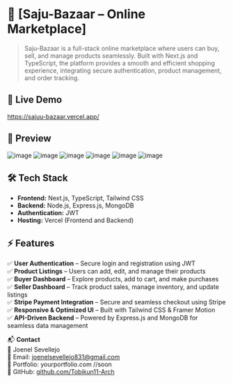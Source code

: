# 🚀 [Saju-Bazaar – Online Marketplace]
> Saju-Bazaar is a full-stack online marketplace where users can buy, sell, and manage products seamlessly. Built with Next.js and TypeScript, the platform provides a smooth and efficient shopping experience, integrating secure authentication, product management, and order tracking.

## 🔗 Live Demo  
https://sajuu-bazaar.vercel.app/

## 📸 Preview  
![image](https://github.com/user-attachments/assets/d4082d5c-4687-4ac3-950e-34f7012337ea)
![image](https://github.com/user-attachments/assets/584555e9-cc51-4b3f-a1d6-f204f7a30bfb)
![image](https://github.com/user-attachments/assets/3140bc47-0e2b-4424-a554-48f7d40c3133)
![image](https://github.com/user-attachments/assets/e8bee50d-e6d8-4c31-9d85-71c7d007bab8)
![image](https://github.com/user-attachments/assets/a4bcf76b-d6de-4918-8cf4-fd796ecd08b5)
![image](https://github.com/user-attachments/assets/dd111c8f-2227-4223-85fe-a25a50fed98b)


## 🛠️ Tech Stack  
- **Frontend:** Next.js, TypeScript, Tailwind CSS  
- **Backend:** Node.js, Express.js, MongoDB  
- **Authentication:** JWT  
- **Hosting:** Vercel (Frontend and Backend)

## ⚡ Features  
✅ **User Authentication** – Secure login and registration using JWT  
✅ **Product Listings** – Users can add, edit, and manage their products  
✅ **Buyer Dashboard** – Explore products, add to cart, and make purchases  
✅ **Seller Dashboard** – Track product sales, manage inventory, and update listings  
✅ **Stripe Payment Integration** – Secure and seamless checkout using Stripe  
✅ **Responsive & Optimized UI** – Built with Tailwind CSS & Framer Motion  
✅ **API-Driven Backend** – Powered by Express.js and MongoDB for seamless data management   


📬 **Contact**  
👤 Joenel Sevellejo  
📧 Email: [joenelsevellejo831@gmail.com](mailto:joenelsevellejo831@gmail.com)  
🔗 Portfolio: yourportfolio.com //soon  
🐙 GitHub: [github.com/Tobikun11-Arch](https://github.com/Tobikun11-Arch)  
